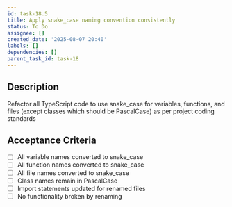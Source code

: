 ```yaml
---
id: task-18.5
title: Apply snake_case naming convention consistently
status: To Do
assignee: []
created_date: '2025-08-07 20:40'
labels: []
dependencies: []
parent_task_id: task-18
---
```


## Description

Refactor all TypeScript code to use snake_case for variables, functions, and files (except classes which should be PascalCase) as per project coding standards

## Acceptance Criteria

- [ ] All variable names converted to snake_case
- [ ] All function names converted to snake_case
- [ ] All file names converted to snake_case
- [ ] Class names remain in PascalCase
- [ ] Import statements updated for renamed files
- [ ] No functionality broken by renaming
